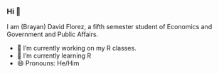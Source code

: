 ### Hi 👋

I am (Brayan) David Florez, a fifth semester student of Economics and Government and Public Affairs.

- 🔭 I’m currently working on my R classes. 
- 🌱 I’m currently learning R
- 😄 Pronouns: He/Him




<!--
**brayanflorez/brayanflorez** is a ✨ _special_ ✨ repository because its `README.md` (this file) appears on your GitHub profile.

Here are some ideas to get you started:

- 🔭 I’m currently working on ...
- 🌱 I’m currently learning ...
- 👯 I’m looking to collaborate on ...
- 🤔 I’m looking for help with ...
- 💬 Ask me about ...
- 📫 How to reach me: ...
- 😄 Pronouns: ...
- ⚡ Fun fact: ...
-->
